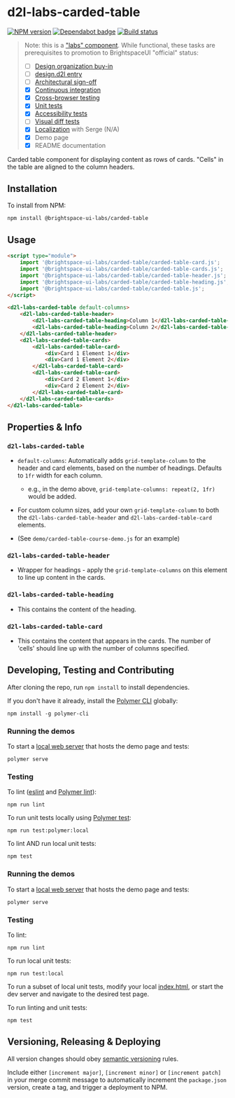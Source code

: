# d2l-labs-carded-table

[![NPM version](https://img.shields.io/npm/v/@brightspace-ui-labs/carded-table.svg)](https://www.npmjs.org/package/@brightspace-ui-labs/carded-table)
[![Dependabot badge](https://flat.badgen.net/dependabot/BrightspaceUILabs/carded-table?icon=dependabot)](https://app.dependabot.com/)
[![Build status](https://travis-ci.org/BrightspaceUILabs/carded-table.svg?branch=master)](https://travis-ci.com/BrightspaceUILabs/carded-table)

> Note: this is a ["labs" component](https://github.com/BrightspaceUI/guide/wiki/Component-Tiers). While functional, these tasks are prerequisites to promotion to BrightspaceUI "official" status:
>
> - [ ] [Design organization buy-in](https://github.com/BrightspaceUI/guide/wiki/Before-you-build#working-with-design)
> - [ ] [design.d2l entry](http://design.d2l/)
> - [ ] [Architectural sign-off](https://github.com/BrightspaceUI/guide/wiki/Before-you-build#web-component-architecture)
> - [x] [Continuous integration](https://github.com/BrightspaceUI/guide/wiki/Testing#testing-continuously-with-travis-ci)
> - [x] [Cross-browser testing](https://github.com/BrightspaceUI/guide/wiki/Testing#cross-browser-testing-with-sauce-labs)
> - [x] [Unit tests](https://github.com/BrightspaceUI/guide/wiki/Testing#testing-with-polymer-test)
> - [x] [Accessibility tests](https://github.com/BrightspaceUI/guide/wiki/Testing#automated-accessibility-testing-with-axe)
> - [ ] [Visual diff tests](https://github.com/BrightspaceUI/visual-diff)
> - [x] [Localization](https://github.com/BrightspaceUI/guide/wiki/Localization) with Serge (N/A)
> - [x] Demo page
> - [x] README documentation

Carded table component for displaying content as rows of cards. "Cells" in the table are aligned to the column headers.

## Installation

To install from NPM:

```shell
npm install @brightspace-ui-labs/carded-table
```

## Usage

```html
<script type="module">
	import '@brightspace-ui-labs/carded-table/carded-table-card.js';
	import '@brightspace-ui-labs/carded-table/carded-table-cards.js';
	import '@brightspace-ui-labs/carded-table/carded-table-header.js';
	import '@brightspace-ui-labs/carded-table/carded-table-heading.js';
	import '@brightspace-ui-labs/carded-table/carded-table.js';
</script>

<d2l-labs-carded-table default-columns>
	<d2l-labs-carded-table-header>
		<d2l-labs-carded-table-heading>Column 1</d2l-labs-carded-table-heading>
		<d2l-labs-carded-table-heading>Column 2</d2l-labs-carded-table-heading>
	</d2l-labs-carded-table-header>
	<d2l-labs-carded-table-cards>
		<d2l-labs-carded-table-card>
			<div>Card 1 Element 1</div>
			<div>Card 1 Element 2</div>
		</d2l-labs-carded-table-card>
		<d2l-labs-carded-table-card>
			<div>Card 2 Element 1</div>
			<div>Card 2 Element 2</div>
		</d2l-labs-carded-table-card>
	</d2l-labs-carded-table-cards>
</d2l-labs-carded-table>
```


 ## Properties & Info

 ### `d2l-labs-carded-table`
- `default-columns`: Automatically adds `grid-template-column` to the header and card elements, based on the number of headings. Defaults to `1fr` width for each column.
  - e.g., in the demo above,  `grid-template-columns: repeat(2, 1fr)` would be added.

 - For custom column sizes, add your own `grid-template-column` to both the `d2l-labs-carded-table-header` and `d2l-labs-carded-table-card` elements.
  - (See `demo/carded-table-course-demo.js` for an example)

 ### `d2l-labs-carded-table-header`
- Wrapper for headings - apply the `grid-template-columns` on this element to line up content in the cards.

 ### `d2l-labs-carded-table-heading`
- This contains the content of the heading.

 ### `d2l-labs-carded-table-card`
- This contains the content that appears in the cards. The number of 'cells' should line up with the number of columns specified.


## Developing, Testing and Contributing

After cloning the repo, run `npm install` to install dependencies.

If you don't have it already, install the [Polymer CLI](https://www.polymer-project.org/3.0/docs/tools/polymer-cli) globally:

```shell
npm install -g polymer-cli
```

### Running the demos

To start a [local web server](https://www.polymer-project.org/3.0/docs/tools/polymer-cli-commands#serve) that hosts the demo page and tests:

```shell
polymer serve
```

### Testing

To lint ([eslint](http://eslint.org/) and [Polymer lint](https://www.polymer-project.org/3.0/docs/tools/polymer-cli-commands#lint)):

```shell
npm run lint
```

To run unit tests locally using [Polymer test](https://www.polymer-project.org/3.0/docs/tools/polymer-cli-commands#tests):

```shell
npm run test:polymer:local
```

To lint AND run local unit tests:

```shell
npm test
```

[ci-url]: https://travis-ci.org/BrightspaceUILabs/carded-table
[ci-image]: https://travis-ci.org/BrightspaceUILabs/carded-table.svg?branch=master

### Running the demos

To start a [local web server](https://www.polymer-project.org/3.0/docs/tools/polymer-cli-commands#serve) that hosts the demo page and tests:

```shell
polymer serve
```

### Testing

To lint:

```shell
npm run lint
```

To run local unit tests:

```shell
npm run test:local
```

To run a subset of local unit tests, modify your local [index.html](https://github.com/BrightspaceUILabs/carded-table/blob/master/test/index.html), or start the dev server and navigate to the desired test page.

To run linting and unit tests:

```shell
npm test
```

## Versioning, Releasing & Deploying

All version changes should obey [semantic versioning](https://semver.org/) rules.

Include either `[increment major]`, `[increment minor]` or `[increment patch]` in your merge commit message to automatically increment the `package.json` version, create a tag, and trigger a deployment to NPM.
